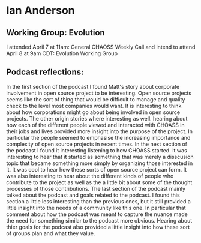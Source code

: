 # Ian Anderson

## Working Group: Evolution
I attended April 7 at 11am: General CHAOSS Weekly Call and intend to attend April 8 at 9am CDT: Evolution Working Group

## Podcast reflections:
  In the first section of the podcast I found Matt's story about corporate involvement in open source project to be interesting. Open source projects seems like the sort of thing that would be difficult to manage and quality check to the level most companies would want. It is interesting to think about how corporations might go about being involved in open source projects. The other origin stories where interesting as well. hearing about how each of the different people viewed and interacted with CHOASS in their jobs and lives provided more insight into the purpose of the project. In particular the people seemed to emphasise the increasing importance and complexity of open source projects in recent times.
  In the next section of the podcast I found it interesting listening to how CHOASS started. It was interesting to hear that it started as something that was merely a disscusion topic that became something more simply by organizing those interested in it. It was cool to hear how these sorts of open source project can form. It was also interesting to hear about the different kinds of people who contribute to the project as well as the a little bit about some of the thought processes of those contributions.
  The last section of the podcast mainly talked about the podcast and goals related to the podcast. I found this section a little less interesting than the previous ones, but it still provided a little insight into the needs of a community like this one. In particular that comment about how the podcast was meant to capture the nuance made the need for something similar to the podcast more obvious. Hearing about thier goals for the podcast also provided a little insight into how these sort of groups plan and what they value.
